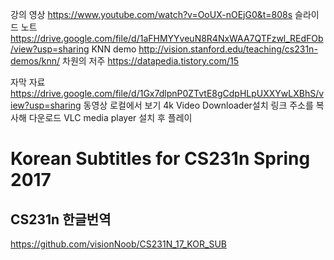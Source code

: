 강의 영상
https://www.youtube.com/watch?v=OoUX-nOEjG0&t=808s
슬라이드 노트
https://drive.google.com/file/d/1aFHMYYveuN8R4NxWAA7QTFzwl_REdFOb/view?usp=sharing
KNN demo
http://vision.stanford.edu/teaching/cs231n-demos/knn/
차원의 저주
https://datapedia.tistory.com/15



자막 자료
https://drive.google.com/file/d/1Gx7dlpnP0ZTvtE8gCdpHLpUXXYwLXBhS/view?usp=sharing
동영상 로컬에서 보기
4k Video Downloader설치
링크 주소를 복사해 다운로드
VLC media player 설치 후 플레이


# Korean Subtitles for CS231n Spring 2017
## CS231n 한글번역
https://github.com/visionNoob/CS231N_17_KOR_SUB
